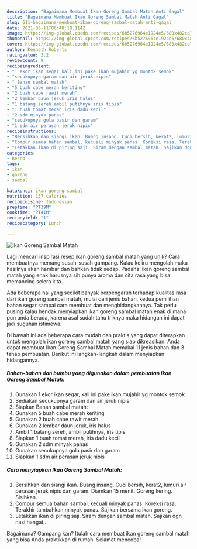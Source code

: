 ```yaml
---
description: "Bagaimana Membuat Ikan Goreng Sambal Matah Anti Gagal"
title: "Bagaimana Membuat Ikan Goreng Sambal Matah Anti Gagal"
slug: 611-bagaimana-membuat-ikan-goreng-sambal-matah-anti-gagal
date: 2021-06-11T06:48:18.114Z
image: https://img-global.cpcdn.com/recipes/6b5276964e1924e5/680x482cq70/ikan-goreng-sambal-matah-foto-resep-utama.jpg
thumbnail: https://img-global.cpcdn.com/recipes/6b5276964e1924e5/680x482cq70/ikan-goreng-sambal-matah-foto-resep-utama.jpg
cover: https://img-global.cpcdn.com/recipes/6b5276964e1924e5/680x482cq70/ikan-goreng-sambal-matah-foto-resep-utama.jpg
author: Kenneth Roberts
ratingvalue: 3.2
reviewcount: 9
recipeingredient:
- "1 ekor ikan segar kali ini pake ikan mujahir yg montok semok"
- "secukupnya garam dan air jeruk nipis"
- " Bahan sambal matah"
- "5 buah cabe merah keriting"
- "2 buah cabe rawit merah"
- "2 lembar daun jeruk iris halus"
- "1 batang sereh ambil putihnya iris tipis"
- "1 buah tomat merah iris dadu kecil"
- "2 sdm minyak panas"
- "secukupnya gula pasir dan garam"
- "1 sdm air perasan jeruk nipis"
recipeinstructions:
- "Bersihkan dan siangi ikan. Buang insang. Cuci bersih, kerat2, lumuri air perasan jeruk nipis dan garam. Diamkan 15 menit. Goreng kering. Sisihkan."
- "Compur semua bahan sambal, kecuali minyak panas. Koreksi rasa. Terakhir tambahkan minyak panas. Sajikan bersama ikan goreng."
- "Letakkan ikan di piring saji. Siram dengan sambal matah. Sajikan dgn nasi hangat..."
categories:
- Resep
tags:
- ikan
- goreng
- sambal

katakunci: ikan goreng sambal 
nutrition: 137 calories
recipecuisine: Indonesian
preptime: "PT39M"
cooktime: "PT41M"
recipeyield: "1"
recipecategory: Lunch

---
```



![Ikan Goreng Sambal Matah](https://img-global.cpcdn.com/recipes/6b5276964e1924e5/680x482cq70/ikan-goreng-sambal-matah-foto-resep-utama.jpg)

Lagi mencari inspirasi resep ikan goreng sambal matah yang unik? Cara membuatnya memang susah-susah gampang. Kalau keliru mengolah maka hasilnya akan hambar dan bahkan tidak sedap. Padahal ikan goreng sambal matah yang enak harusnya sih punya aroma dan cita rasa yang bisa memancing selera kita.



Ada beberapa hal yang sedikit banyak berpengaruh terhadap kualitas rasa dari ikan goreng sambal matah, mulai dari jenis bahan, kedua pemilihan bahan segar sampai cara membuat dan menghidangkannya. Tak perlu pusing kalau hendak menyiapkan ikan goreng sambal matah enak di mana pun anda berada, karena asal sudah tahu triknya maka hidangan ini dapat jadi suguhan istimewa.


Di bawah ini ada beberapa cara mudah dan praktis yang dapat diterapkan untuk mengolah ikan goreng sambal matah yang siap dikreasikan. Anda dapat membuat Ikan Goreng Sambal Matah memakai 11 jenis bahan dan 3 tahap pembuatan. Berikut ini langkah-langkah dalam menyiapkan hidangannya.

<!--inarticleads1-->

##### Bahan-bahan dan bumbu yang digunakan dalam pembuatan Ikan Goreng Sambal Matah:

1. Gunakan 1 ekor ikan segar, kali ini pake ikan mujahir yg montok semok
1. Sediakan secukupnya garam dan air jeruk nipis
1. Siapkan  Bahan sambal matah:
1. Gunakan 5 buah cabe merah keriting
1. Gunakan 2 buah cabe rawit merah
1. Gunakan 2 lembar daun jeruk, iris halus
1. Ambil 1 batang sereh, ambil putihnya, iris tipis
1. Siapkan 1 buah tomat merah, iris dadu kecil
1. Gunakan 2 sdm minyak panas
1. Gunakan secukupnya gula pasir dan garam
1. Siapkan 1 sdm air perasan jeruk nipis




<!--inarticleads2-->

##### Cara menyiapkan Ikan Goreng Sambal Matah:

1. Bersihkan dan siangi ikan. Buang insang. Cuci bersih, kerat2, lumuri air perasan jeruk nipis dan garam. Diamkan 15 menit. Goreng kering. Sisihkan.
1. Compur semua bahan sambal, kecuali minyak panas. Koreksi rasa. Terakhir tambahkan minyak panas. Sajikan bersama ikan goreng.
1. Letakkan ikan di piring saji. Siram dengan sambal matah. Sajikan dgn nasi hangat...




Bagaimana? Gampang kan? Itulah cara membuat ikan goreng sambal matah yang bisa Anda praktikkan di rumah. Selamat mencoba!
